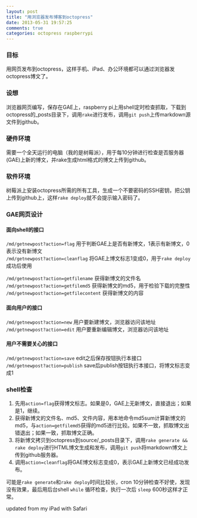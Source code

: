 ```yaml
---
layout: post
title: "用浏览器发布博客到octopress"
date: 2013-05-31 19:57:25
comments: true
categories: octopress raspberrypi
---
```

### 目标
用网页发布到octopress，这样手机、iPad、办公环境都可以通过浏览器发octopress博文了。

### 设想
浏览器网页编写，保存在GAE上，raspberry pi上用shell定时检查抓取，下载到octopress的_posts目录下，调用`rake`进行发布，调用`git push`上传markdown源文件到github。

### 硬件环境
需要一个全天运行的电脑（我的是树莓派），用于每10分钟进行检查是否服务器(GAE)上新的博文，并rake生成html格式的博文上传到github。

### 软件环境
树莓派上安装octopress所需的所有工具，生成一个不要密码的SSH密钥，把公钥上传到github上，这样`rake deploy`就不会提示输入密码了。

### GAE网页设计

#### 面向shell的接口
`/md/getnewpost?action=flag`  用于判断GAE上是否有新博文，1表示有新博文，0表示没有新博文   
`/md/getnewpost?action=cleanflag` 将GAE上博文标志1变成0，用于`rake deploy`成功后使用  

`/md/getnewpost?action=getfilename` 获得新博文的文件名  
`/md/getnewpost?action=getfilemd5` 获得新博文的md5，用于检验下载的完整性  
`/md/getnewpost?action=getfilecontent` 获得新博文的内容  

#### 面向用户的接口
`/md/getnewpost?action=new` 用户要新建博文，浏览器访问该地址  
`/md/getnewpost?action=edit` 用户要重新编辑博文，浏览器访问该地址  

#### 用户不需要关心的接口
`/md/getnewpost?action=save` edit之后保存按钮执行本接口  
`/md/getnewpost?action=publish` save后publish按钮执行本接口，将博文标志变成1  

### shell检查

1. 先用`action=flag`获得博文标志。如果是0，GAE上无新博文，直接退出；如果是1，继续。  
2. 获得新博文的文件名、md5、文件内容，用本地命令md5sum计算新博文的md5，与`action=getfilemd5`获得的md5进行比较。如果不一致，抓取博文出错退出；如果一致，抓取博文正确。
3. 将新博文拷贝到octopress到source/_posts目录下，调用`rake generate && rake deploy`进行HTML博文生成和发布，调用`git push`将markdown博文上传到github服务器。
4. 调用`action=cleanflag`将GAE博文标志变成0，表示GAE上新博文已经成功发布。

可能是`rake generate`和`rake deploy`时间比较长，cron 10分钟检查不好使，发现没有效果，最后用后台shell `while` 循环检查，执行一次后 `sleep` 600秒这样才正常。

updated from my iPad with Safari
